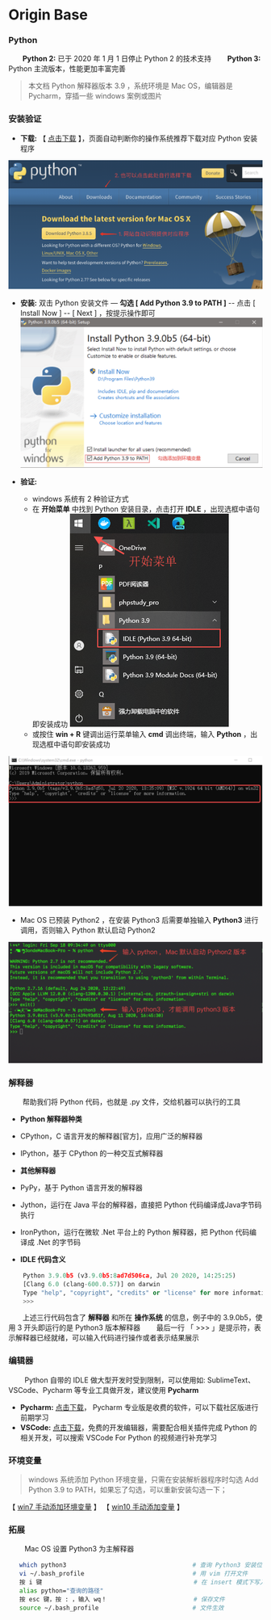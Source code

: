# Origin Base

### Python
&emsp;&emsp;**Python 2:** 已于 2020 年 1 月 1 日停止 Python 2 的技术支持
&emsp;&emsp;**Python 3:** Python 主流版本，性能更加丰富完善
> 本文档 Python 解释器版本 3.9 ，系统环境是 Mac OS，编辑器是 Pycharm，穿插一些 windows 案例或图片

### 安装验证

* **下载:** 【 [点击下载](https://www.python.org/downloads/) 】，页面自动判断你的操作系统推荐下载对应 Python 安装程序 

![](/assets/QQ20200917-171730@2x.png)

* **安装:**
双击 Python 安装文件 —  **勾选 [ Add Python 3.9 to PATH ]** -- 点击 [ Install Now ] -- [ Next ] ，按提示操作即可
![](/assets/QQ20200917-172121@2x.png)

* **验证:** 
  * windows 系统有 2 种验证方式
   * 在 **开始菜单** 中找到 Python 安装目录，点击打开 **IDLE** ，出现选框中语句即安装成功
   ![](/assets/WechatIMG1251.png)
   * 或按住 **win + R** 键调出运行菜单输入 **cmd** 调出终端，输入 **Python** ，出现选框中语句即安装成功
   
 ![](/assets/QQ20200918-094923@2x.png)

  * Mac OS 已预装 Python2 ，在安装 Python3 后需要单独输入 **Python3** 进行调用，否则输入 Python 默认启动 Python2
  
  ![](/assets/QQ20200918-100345@2x.png)


### 解释器
&emsp;&emsp;帮助我们将 Python 代码，也就是 .py 文件，交给机器可以执行的工具
*  **Python 解释器种类** 
  * CPython，C 语⾔开发的解释器[官⽅]，应⽤广泛的解释器   
  * IPython，基于 CPython  的⼀种交互式解释器
  
  
*  **其他解释器**
 * PyPy，基于 Python 语⾔开发的解释器
 * Jython，运⾏在 Java 平台的解释器，直接把 Python 代码编译成Java字节码执⾏   
 * IronPython，运⾏在微软 .Net 平台上的 Python 解释器，把 Python 代码编译成 .Net 的字节码
  

*  **IDLE 代码含义**

```python
    Python 3.9.0b5 (v3.9.0b5:8ad7d506ca, Jul 20 2020, 14:25:25) 
    [Clang 6.0 (clang-600.0.57)] on darwin
    Type "help", "copyright", "credits" or "license" for more information.
    >>> 

```
&emsp;&emsp;上述三行代码包含了 **解释器** 和所在 **操作系统** 的信息，例子中的 3.9.0b5，使用 3 开头即运行的是 Python3 版本解释器
&emsp;&emsp;最后一行 「 >>> 」是提示符，表示解释器已经就绪，可以输入代码进行操作或者表示结果展示


### 编辑器
&emsp;&emsp; Python 自带的 IDLE 做大型开发时受到限制，可以使用如: SublimeText、VSCode、Pycharm 等专业工具做开发，建议使用 **Pycharm**
* **Pycharm:** [点击下载](https://www.jetbrains.com/pycharm/download/)， Pycharm 专业版是收费的软件，可以下载社区版进行前期学习
* **VSCode:** [点击下载](https://code.visualstudio.com/)，免费的开发编辑器，需要配合相关插件完成 Python 的相关开发，可以搜索 VSCode For Python 的视频进行补充学习


### 环境变量
> windows 系统添加 Python 环境变量，只需在安装解析器程序时勾选 Add Python 3.9 to PATH，如果忘了勾选，可以重新安装勾选一下；

【 [win7 手动添加环境变量](https://jingyan.baidu.com/article/bea41d436879a4b4c51be6f9.html) 】
【 [win10 手动添加变量](https://www.cnblogs.com/hyf20131113/p/12058994.html) 】

### 拓展
&emsp;&emsp; Mac OS 设置 Python3 为主解释器


```bash
   which python3                                   # 查询 Python3 安装位置
   vi ~/.bash_profile                              # 用 vim 打开文件
   按 i 键                                          # 在 insert 模式下写入命令
   alias python="查询的路径"
   按 esc 键，按 : ，输入 wq！                        # 保存文件
   source ~/.bash_profile                          # 文件生效

```


















